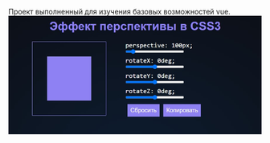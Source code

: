 Проект выполненный для изучения базовых возможностей vue. 
![эффект перспективы](./screenshot/perspecrive.jpg?raw=true "эффект перспективы")
